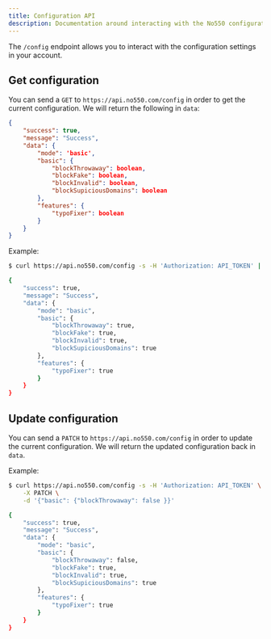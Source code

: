 ```yaml
---
title: Configuration API
description: Documentation around interacting with the No550 configuration API.
---
```


The `/config` endpoint allows you to interact with the configuration settings in your account.

## Get configuration

You can send a `GET` to `https://api.no550.com/config` in order to get the current configuration. We will return the following in `data`:
```json
{
	"success": true,
	"message": "Success",
	"data": {
		"mode": 'basic',
		"basic": {
			"blockThrowaway": boolean,
			"blockFake": boolean,
			"blockInvalid": boolean,
			"blockSupiciousDomains": boolean
		},
		"features": {
			"typoFixer": boolean
		}
	}
}
```

Example:
```sh
$ curl https://api.no550.com/config -s -H 'Authorization: API_TOKEN' | jq .

{
	"success": true,
	"message": "Success",
	"data": {
		"mode": "basic",
		"basic": {
			"blockThrowaway": true,
			"blockFake": true,
			"blockInvalid": true,
			"blockSupiciousDomains": true
		},
		"features": {
			"typoFixer": true
		}
	}
}
```

## Update configuration

You can send a `PATCH` to `https://api.no550.com/config` in order to update the current configuration. We will return the updated configuration back in `data`.

Example:
```sh
$ curl https://api.no550.com/config -s -H 'Authorization: API_TOKEN' \
	-X PATCH \
	-d '{"basic": {"blockThrowaway": false }}'

{
	"success": true,
	"message": "Success",
	"data": {
		"mode": "basic",
		"basic": {
			"blockThrowaway": false,
			"blockFake": true,
			"blockInvalid": true,
			"blockSupiciousDomains": true
		},
		"features": {
			"typoFixer": true
		}
	}
}
```
